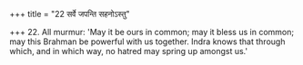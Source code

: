 +++
title = "22 सर्वे जपन्ति सहनोऽस्तु"

+++
22. All murmur: 'May it be ours in common; may it bless us in common; may this Brahman be powerful with us together. Indra knows that through which, and in which way, no hatred may spring up amongst us.'
